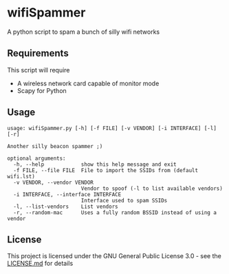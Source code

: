 # wifiSpammer
A python script to spam a bunch of silly wifi networks

## Requirements
This script will require

* A wireless network card capable of monitor mode
* Scapy for Python

## Usage
```
usage: wifiSpammer.py [-h] [-f FILE] [-v VENDOR] [-i INTERFACE] [-l] [-r]

Another silly beacon spammer ;)

optional arguments:
  -h, --help            show this help message and exit
  -f FILE, --file FILE  File to import the SSIDs from (default wifi.lst)
  -v VENDOR, --vendor VENDOR
                        Vendor to spoof (-l to list available vendors)
  -i INTERFACE, --interface INTERFACE
                        Interface used to spam SSIDs
  -l, --list-vendors    List vendors
  -r, --random-mac      Uses a fully random BSSID instead of using a vendor
```


## License
This project is licensed under the GNU General Public License 3.0 - see the [LICENSE.md](LICENSE.md) for details
